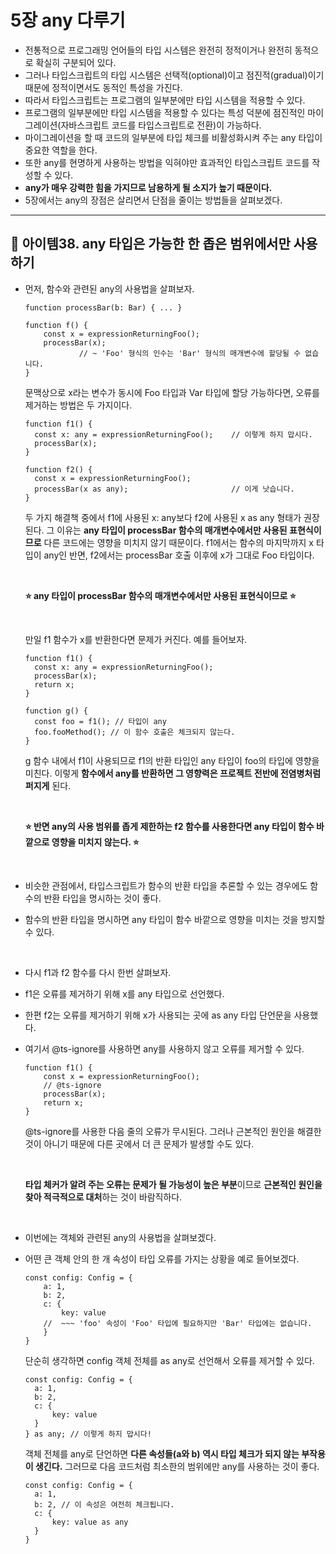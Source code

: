 # 5장 any 다루기

- 전통적으로 프로그래밍 언어들의 타입 시스템은 완전히 정적이거나 완전히 동적으로 확실히 구분되어 있다.
- 그러나 타입스크립트의 타입 시스템은 선택적(optional)이고 점진적(gradual)이기 때문에 정적이면서도 동적인 특성을 가진다.
- 따라서 타입스크립트는 프로그램의 일부분에만 타입 시스템을 적용할 수 있다.
- 프로그램의 일부분에만 타입 시스템을 적용할 수 있다는 특성 덕분에 점진적인 마이그레이션(자바스크립트 코드를 타입스크립트로 전환)이 가능하다.
- 마이그레이션을 할 때 코드의 일부분에 타입 체크를 비활성화시켜 주는 any 타입이 중요한 역할을 한다.
- 또한 any를 현명하게 사용하는 방법을 익혀야만 효과적인 타입스크립트 코드를 작성할 수 있다.
- **any가 매우 강력한 힘을 가지므로 남용하게 될 소지가 높기 때문이다.**
- 5장에서는 any의 장점은 살리면서 단점을 줄이는 방법들을 살펴보겠다.

---

## 🌱 아이템38. any 타입은 가능한 한 좁은 범위에서만 사용하기

- 먼저, 함수와 관련된 any의 사용법을 살펴보자.

  ```
  function processBar(b: Bar) { ... }

  function f() {
      const x = expressionReturningFoo();
      processBar(x);
              // ~ 'Foo' 형식의 인수는 'Bar' 형식의 매개변수에 할당될 수 없습니다.
  }
  ```

  문맥상으로 x라는 변수가 동시에 Foo 타입과 Var 타입에 할당 가능하다면, 오류를 제거하는 방법은 두 가지이다.

  ```
  function f1() {
    const x: any = expressionReturningFoo();    // 이렇게 하지 맙시다.
    processBar(x);
  }

  function f2() {
    const x = expressionReturningFoo();
    processBar(x as any);                       // 이게 낫습니다.
  }
  ```

  두 가지 해결책 중에서 f1에 사용된 x: any보다 f2에 사용된 x as any 형태가 권장된다. 그 이유는 **any 타입이 processBar 함수의 매개변수에서만 사용된 표현식이므로** 다른 코드에는 영향을 미치지 않기 때문이다. f1에서는 함수의 마지막까지 x 타입이 any인 반면, f2에서는 processBar 호출 이후에 x가 그대로 Foo 타입이다.

  <br>

  <strong>⭐ any 타입이 processBar 함수의 매개변수에서만 사용된 표현식이므로 ⭐</strong>

  <br>

  만일 f1 함수가 x를 반환한다면 문제가 커진다. 예를 들어보자.

  ```
  function f1() {
    const x: any = expressionReturningFoo();
    processBar(x);
    return x;
  }

  function g() {
    const foo = f1(); // 타입이 any
    foo.fooMethod(); // 이 함수 호출은 체크되지 않는다.
  }
  ```

  g 함수 내에서 f1이 사용되므로 f1의 반환 타입인 any 타입이 foo의 타입에 영향을 미친다. 이렇게 **함수에서 any를 반환하면 그 영향력은 프로젝트 전반에 전염병처럼 퍼지게** 된다.

  <br>

  **⭐ 반면 any의 사용 범위를 좁게 제한하는 f2 함수를 사용한다면 any 타입이 함수 바깥으로 영향을 미치지 않는다. ⭐**

  <br>

- 비슷한 관점에서, 타입스크립트가 함수의 반환 타입을 추론할 수 있는 경우에도 함수의 반환 타입을 명시하는 것이 좋다.
- 함수의 반환 타입을 명시하면 any 타입이 함수 바깥으로 영향을 미치는 것을 방지할 수 있다.

<br>

- 다시 f1과 f2 함수를 다시 한번 살펴보자.
- f1은 오류를 제거하기 위해 x를 any 타입으로 선언했다.
- 한편 f2는 오류를 제거하기 위해 x가 사용되는 곳에 as any 타입 단언문을 사용했다.
- 여기서 @ts-ignore를 사용하면 any를 사용하지 않고 오류를 제거할 수 있다.

  ```
  function f1() {
      const x = expressionReturningFoo();
      // @ts-ignore
      processBar(x);
      return x;
  }
  ```

  @ts-ignore를 사용한 다음 줄의 오류가 무시된다. 그러나 근본적인 원인을 해결한 것이 아니기 때문에 다른 곳에서 더 큰 문제가 발생할 수도 있다.

  <br>

  **타입 체커가 알려 주는 오류는 문제가 될 가능성이 높은 부분**이므로 **근본적인 원인을 찾아 적극적으로 대처**하는 것이 바람직하다.

    <br>

- 이번에는 객체와 관련된 any의 사용법을 살펴보겠다.
- 어떤 큰 객체 안의 한 개 속성이 타입 오류를 가지는 상황을 예로 들어보겠다.
  ```
  const config: Config = {
      a: 1,
      b: 2,
      c: {
          key: value
      //  ~~~ 'foo' 속성이 'Foo' 타입에 필요하지만 'Bar' 타입에는 없습니다.
      }
  }
  ```
  단순히 생각하면 config 객체 전체를 as any로 선언해서 오류를 제거할 수 있다.
  ```
  const config: Config = {
    a: 1,
    b: 2,
    c: {
        key: value
    }
  } as any; // 이렇게 하지 맙시다!
  ```
  객체 전체를 any로 단언하면 **다른 속성들(a와 b) 역시 타입 체크가 되지 않는 부작용이 생긴다.** 그러므로 다음 코드처럼 최소한의 범위에만 any를 사용하는 것이 좋다.
  ```
  const config: Config = {
    a: 1,
    b: 2, // 이 속성은 여전히 체크됩니다.
    c: {
        key: value as any
    }
  }
  ```

